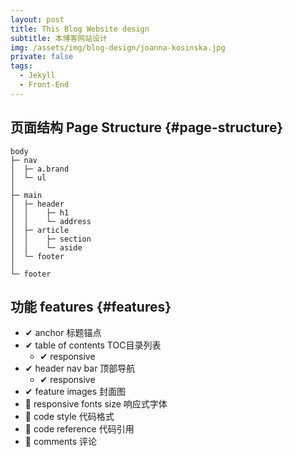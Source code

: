 ```yaml
---
layout: post
title: This Blog Website design
subtitle: 本博客网站设计
img: /assets/img/blog-design/joanna-kosinska.jpg
private: false
tags:
  - Jekyll
  - Front-End
---
```


## 页面结构 Page Structure {#page-structure}

```
body
├─ nav
│  ├─ a.brand
│  └─ ul
│
├─ main
│  ├─ header
│  │    ├─ h1
│  │    └─ address
│  ├─ article
│  │    ├─ section
│  │    └─ aside
│  └─ footer
│
└─ footer

```

## 功能 features {#features}

* ✔ anchor 标题锚点
* ✔ table of contents TOC目录列表
  * ✔ responsive
* ✔ header nav bar 顶部导航
  * ✔ responsive
* ✔ feature images 封面图
* 🔘 responsive fonts size 响应式字体
* 🔘 code style 代码格式
* 🔘 code reference 代码引用
* 🔘 comments 评论




